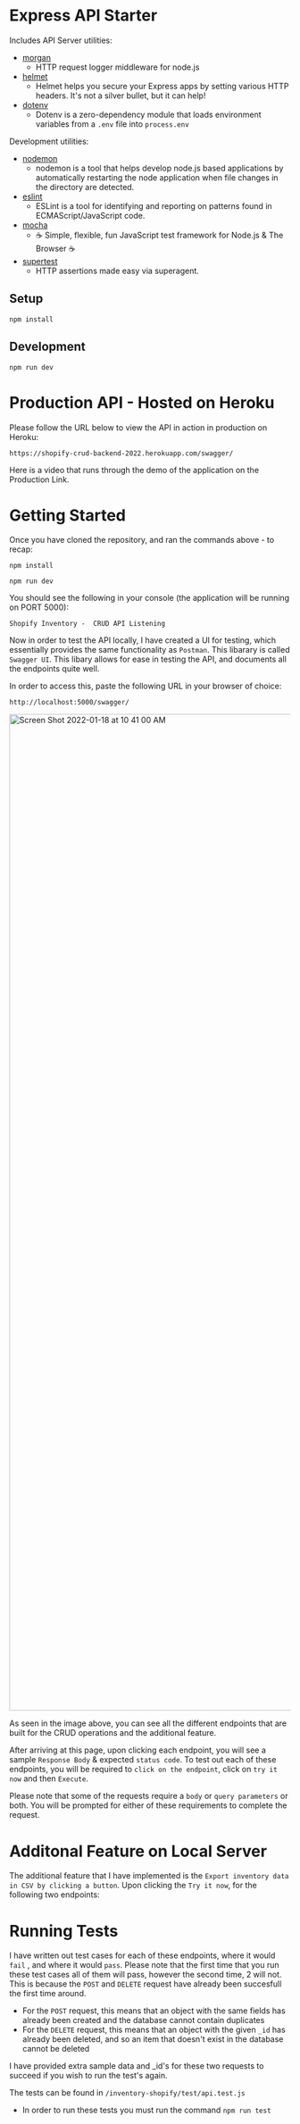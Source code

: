 # Express API Starter

Includes API Server utilities:

* [morgan](https://www.npmjs.com/package/morgan)
  * HTTP request logger middleware for node.js
* [helmet](https://www.npmjs.com/package/helmet)
  * Helmet helps you secure your Express apps by setting various HTTP headers. It's not a silver bullet, but it can help!
* [dotenv](https://www.npmjs.com/package/dotenv)
  * Dotenv is a zero-dependency module that loads environment variables from a `.env` file into `process.env`

Development utilities:

* [nodemon](https://www.npmjs.com/package/nodemon)
  * nodemon is a tool that helps develop node.js based applications by automatically restarting the node application when file changes in the directory are detected.
* [eslint](https://www.npmjs.com/package/eslint)
  * ESLint is a tool for identifying and reporting on patterns found in ECMAScript/JavaScript code.
* [mocha](https://www.npmjs.com/package/mocha)
  * ☕️ Simple, flexible, fun JavaScript test framework for Node.js & The Browser ☕️
* [supertest](https://www.npmjs.com/package/supertest)
  * HTTP assertions made easy via superagent.

## Setup

```
npm install
```

## Development

```
npm run dev
```

# Production API - Hosted on Heroku

Please follow the URL below to view the API in action in production on Heroku:
```
https://shopify-crud-backend-2022.herokuapp.com/swagger/
```
Here is a video that runs through the demo of the application on the Production Link.


# Getting Started

Once you have cloned the repository, and ran the commands above - to recap:
```
npm install
```
```
npm run dev
```

You should see the following in your console (the application will be running on PORT 5000):
```
Shopify Inventory -  CRUD API Listening
```

Now in order to test the API locally, I have created a UI for testing, which essentially provides the same functionality as `Postman`. This libarary is called `Swagger UI`. This libary allows for ease in testing the API, and documents all the endpoints quite well.

In order to access this, paste the following URL in your browser of choice: 
```
http://localhost:5000/swagger/
```
<img width="1786" alt="Screen Shot 2022-01-18 at 10 41 00 AM" src="https://user-images.githubusercontent.com/51424592/149969250-dd5377a5-c37d-48b2-913a-2fe0cfdce3a9.png">

As seen in the image above, you can see all the different endpoints that are built for the CRUD operations and the additional feature.

After arriving at this page, upon clicking each endpoint, you will see a sample `Response Body` & expected `status code`. To test out each of these endpoints, you will be required to `click on the endpoint`, click on `try it now` and then `Execute`. 

Please note that some of the requests require a `body` or `query parameters` or both. You will be prompted for either of these requirements to complete the request.

# Additonal Feature on Local Server

The additional feature that I have implemented is the `Export inventory data in CSV by clicking a button`. Upon clicking the `Try it now`, for the following two endpoints:



# Running Tests

I have written out test cases for each of these endpoints, where it would `fail` , and where it would `pass`. Please note that the first time that you run these test cases all of them will pass, however the second time, 2 will not. This is because the `POST` and `DELETE` request have already been succesfull the first time around. 

- For the `POST` request, this means that an object with the same fields has already been created and the database cannot contain duplicates
- For the `DELETE` request, this means that an object with the given `_id` has already been deleted, and so an item that doesn't exist in the database cannot be deleted

I have provided extra sample data and _id's for these two requests to succeed if you wish to run the test's again.

The tests can be found in `/inventory-shopify/test/api.test.js`
- In order to run these tests you must run the command `npm run test`








